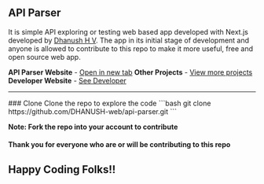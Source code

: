 ## API Parser
It is simple API exploring or testing web based app developed with Next.js developed by [Dhanush H V](https://dhanushhv.vercel.app).
The app in its initial stage of development and anyone is allowed to contribute to this repo to make it more useful, free and open source web app.

**API Parser Website** - [Open in new tab](https://api-parser.vercel.app)
**Other Projects** - [View more projects](https://github.com/DHANUSH-web?tab=repositories)
**Developer Website** - [See Developer](https://dhanushhv.vercel.app/about)
<hr/>
### Clone
Clone the repo to explore the code
```bash
git clone https://github.com/DHANUSH-web/api-parser.git 
```

**Note: Fork the repo into your account to contribute**

#### Thank you for everyone who are or will be contributing to this repo
## Happy Coding Folks!!
